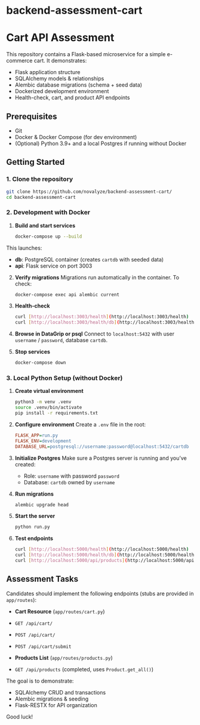 # backend-assessment-cart

# Cart API Assessment

This repository contains a Flask-based microservice for a simple e-commerce cart. It demonstrates:

- Flask application structure
- SQLAlchemy models & relationships
- Alembic database migrations (schema + seed data)
- Dockerized development environment
- Health-check, cart, and product API endpoints

## Prerequisites

- Git
- Docker & Docker Compose (for dev environment)
- (Optional) Python 3.9+ and a local Postgres if running without Docker

## Getting Started

### 1. Clone the repository

```bash
git clone https://github.com/novalyze/backend-assessment-cart/
cd backend-assessment-cart
```

### 2. Development with Docker

1. **Build and start services**

   ```bash
   docker-compose up --build
   ```

This launches:

- **db**: PostgreSQL container (creates `cartdb` with seeded data)
- **api**: Flask service on port 3003

2. **Verify migrations**
   Migrations run automatically in the container. To check:

   ```bash
   docker-compose exec api alembic current
   ```

3. **Health-check**

   ```bash
   curl [http://localhost:3003/health](http://localhost:3003/health)
   curl [http://localhost:3003/health/db](http://localhost:3003/health/db)
   ```

4. **Browse in DataGrip or psql**
   Connect to `localhost:5432` with user `username` / `password`, database `cartdb`.

5. **Stop services**

   ```bash
   docker-compose down
   ```

### 3. Local Python Setup (without Docker)

1. **Create virtual environment**

   ```bash
   python3 -m venv .venv
   source .venv/bin/activate
   pip install -r requirements.txt
   ```

2. **Configure environment**
   Create a `.env` file in the root:

   ```ini
   FLASK_APP=run.py
   FLASK_ENV=development
   DATABASE_URL=postgresql://username:password@localhost:5432/cartdb
   ```

3. **Initialize Postgres**
   Make sure a Postgres server is running and you’ve created:

   - Role: `username` with password `password`
   - Database: `cartdb` owned by `username`

4. **Run migrations**

   ```bash
   alembic upgrade head
   ```

5. **Start the server**

   ```bash
   python run.py
   ```

6. **Test endpoints**

   ```bash
   curl [http://localhost:5000/health](http://localhost:5000/health)
   curl [http://localhost:5000/health/db](http://localhost:5000/health/db)
   curl [http://localhost:5000/api/products](http://localhost:5000/api/products)
   ```

## Assessment Tasks

Candidates should implement the following endpoints (stubs are provided in `app/routes`):

- **Cart Resource** (`app/routes/cart.py`)
- `GET /api/cart/`
- `POST /api/cart/`
- `POST /api/cart/submit`

- **Products List** (`app/routes/products.py`)
- `GET /api/products` (completed, uses `Product.get_all()`)

The goal is to demonstrate:

- SQLAlchemy CRUD and transactions
- Alembic migrations & seeding
- Flask-RESTX for API organization

Good luck!
